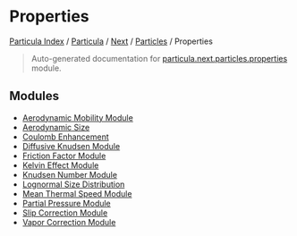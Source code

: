 # Properties

[Particula Index](../../../../README.md#particula-index) / [Particula](../../../index.md#particula) / [Next](../../index.md#next) / [Particles](../index.md#particles) / Properties

> Auto-generated documentation for [particula.next.particles.properties](https://github.com/Gorkowski/particula/blob/main/particula/next/particles/properties/__init__.py) module.

## Modules

- [Aerodynamic Mobility Module](./aerodynamic_mobility_module.md)
- [Aerodynamic Size](./aerodynamic_size.md)
- [Coulomb Enhancement](./coulomb_enhancement.md)
- [Diffusive Knudsen Module](./diffusive_knudsen_module.md)
- [Friction Factor Module](./friction_factor_module.md)
- [Kelvin Effect Module](./kelvin_effect_module.md)
- [Knudsen Number Module](./knudsen_number_module.md)
- [Lognormal Size Distribution](./lognormal_size_distribution.md)
- [Mean Thermal Speed Module](./mean_thermal_speed_module.md)
- [Partial Pressure Module](./partial_pressure_module.md)
- [Slip Correction Module](./slip_correction_module.md)
- [Vapor Correction Module](./vapor_correction_module.md)
